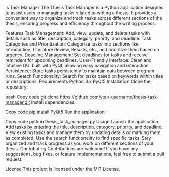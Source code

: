 is Task Manager
The Thesis Task Manager is a Python application designed to assist users in managing tasks related to writing a thesis. It provides a convenient way to organize and track tasks across different sections of the thesis, ensuring progress and efficiency throughout the writing process.

Features
Task Management: Add, view, update, and delete tasks with details such as title, description, category, priority, and deadline.
Task Categories and Prioritization: Categorize tasks into sections like Introduction, Literature Review, Results, etc., and prioritize them based on urgency.
Deadline Management: Set deadlines for tasks and receive reminders for upcoming deadlines.
User-Friendly Interface: Clean and intuitive GUI built with PyQt, allowing easy navigation and interaction.
Persistence: Store tasks persistently to maintain data between program runs.
Search Functionality: Search for tasks based on keywords within titles or descriptions.
Requirements
Python 3.x
PyQt5
Installation
Clone the repository:

bash
Copy code
git clone https://github.com/your-username/thesis-task-manager.git
Install dependencies:

Copy code
pip install PyQt5
Run the application:

Copy code
python thesis_task_manager.py
Usage
Launch the application.
Add tasks by entering the title, description, category, priority, and deadline.
View existing tasks and manage them by updating details or marking them as completed.
Use the search functionality to find specific tasks.
Stay organized and track progress as you work on different sections of your thesis.
Contributing
Contributions are welcome! If you have any suggestions, bug fixes, or feature implementations, feel free to submit a pull request.

License
This project is licensed under the MIT License.
